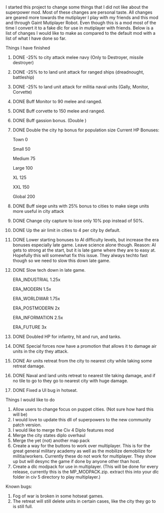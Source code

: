 I started this project to change some things that I did not like about the superpower mod. Most of these changes are personal taste. All changes are geared more towards the mutiplayer I play with my friends and this mod and through Gaint Mutiplayer Robot. Even though this is a mod most of the time I convert it to a fake dlc for use in mutiplayer with friends. Below is a list of changes I would like to make as compared to the default mod with a list of what I have done so far.

Things I have finished
1. DONE -25% to city attack melee navy (Only to Destroyer, missile destroyer)
2. DONE -25% to to land unit attack for ranged ships (dreadnought, battleship)
3. DONE -25% to land unit attack for militia naval units (Gally, Monitor, Corvette)
4. DONE Buff Monitor to 90 melee and ranged.
5. DONE Buff corvette to 150 melee and ranged.
6. DONE Buff gassion bonus. (Double )
7. DONE Double the city hp bonus for population size
    Current HP Bonuses:
    
    Town 0
    
    Small 50
    
    Medium 75
    
    Large 100
    
    XL 125
    
    XXL 150
    
    Global 200
8. DONE Buff siege units with 25% bonus to cities to make siege units more useful in city attack
9. DONE Change city capture to lose only 10% pop instead of 50%.
10. DONE Up the air limit in cities to 4 per city by default.
11. DONE Lower starting bonuses to AI difficulty levels, but increase the era bonuses especially late game. Leave science alone though. Reason: AI gets to strong at the start, but it is late game where they are to easy at. Hopefully this will somewhat fix this issue. They always techto fast though so we need to slow this down late game.
12. DONE Slow tech down in late game.   

    ERA_INDUSTRIAL 1.25x
    
    ERA_MODERN 1.5x
    
    ERA_WORLDWAR 1.75x
    
    ERA_POSTMODERN 2x
    
    ERA_INFORMATION 2.5x
    
    ERA_FUTURE  3x
13. DONE Doubled HP for infantry, hit and run, and tanks.
14. DONE Special forces now have a promotion that allows it to damage air units in the city they attack.
15. DONE Air units retreat from the city to nearest city while taking some retreat damage.
16. DONE Naval and land units retreat to nearest tile taking damage, and if no tile to go to they go to nearest city with huge damage.
17.  DONE Fixed a UI bug in hotseat.

Things I would like to do
1. Allow users to change focus on puppet cities. (Not sure how hard this will be)
2. I would love to update this dll of superpowers to the new community patch version.
3. I would like to merge the Civ 4 Diplo features mod
4. Merge the city states diplo overhaul
5. Merge the yet (not) another map pack
6. Create a way for the buttons to work over multiplayer. This is for the great general military academy as well as the mobilize demobilize for militia/workers. Currently these do not work for multiplayer. They show up but will desync the game if done by anyone other than host.
7. Create a dlc modpack for use in multiplayer. (This will be done for every release, currently this is the MP_MODPACK.zip. extract this into your dlc folder in civ 5 directory to play multiplayer.)

Known bugs:
1. Fog of war is broken in some hotseat games.
2. The retreat will still delete units in certain cases, like the city they go to is still full.
